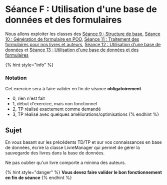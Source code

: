 # Séance F : Utilisation d'une base de données et des formulaires

Nous allons exploiter les classes des [Séance 9 : Structure de base](seance-a.md), [Séance 10 : Génération de formulaire en POO](seance-b.md), [Séance 11 : Traitement des formulaires pour nos livres et auteurs](seance-c.md), [Séance 12 : Utilisation d'une base de données](seance-d.md) et [Séance 13 : Utilisation d'une base de données et des formulaires](seance-e.md)

{% hint style="info" %}
### Notation

Cet exercice sera à faire valider en fin de séance **obligatoirement**.

* 0, rien n'est fait
* 1, début d'exercice, mais non fonctionnel
* 2, TP réalisé exactement comme demandé
* 3, TP réalisé avec quelques améliorations/optimisations
{% endhint %}

## Sujet

En vous basant sur les précédents TD/TP et sur vos connaissances en base de données, écrire la classe LivreManager qui permet de gérer la sauvegarde des livres dans la base de données.

Ne pas oublier qu'un livre comporte a minima des auteurs.

{% hint style="danger" %}
**Vous devez faire valider le bon fonctionnement en fin de séance**
{% endhint %}



